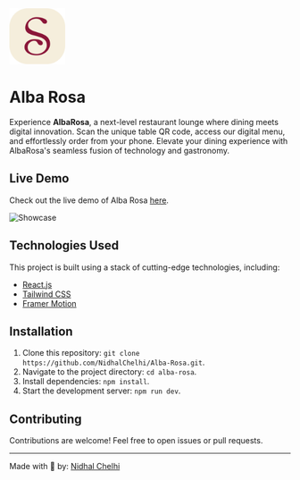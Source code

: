 <img src="https://github.com/NidhalChelhi/Alba-Rosa/blob/main/public/icons/icon-svg.svg" alt="Logo" height="100px">


# Alba Rosa
Experience **AlbaRosa**, a next-level restaurant lounge where dining meets digital innovation. Scan the unique table QR code, access our digital menu, and effortlessly order from your phone. Elevate your dining experience with AlbaRosa's seamless fusion of technology and gastronomy.


## Live Demo
Check out the live demo of Alba Rosa [here](https://albarosa.vercel.app).


![Showcase](https://github.com/NidhalChelhi/Alba-Rosa/blob/main/public/showcase/albarosa_showcase.png)


## Technologies Used
This project is built using a stack of cutting-edge technologies, including:
- [React.js](https://reactjs.org/)
- [Tailwind CSS](https://tailwindcss.com/)
- [Framer Motion](https://www.framer.com/motion/)


## Installation
1. Clone this repository: `git clone https://github.com/NidhalChelhi/Alba-Rosa.git`.
2. Navigate to the project directory: `cd alba-rosa`.
3. Install dependencies: `npm install`.
4. Start the development server: `npm run dev`.


## Contributing
Contributions are welcome! Feel free to open issues or pull requests.

---

Made with 🤍 by: [Nidhal Chelhi](https://www.nidhalchelhi.me)
